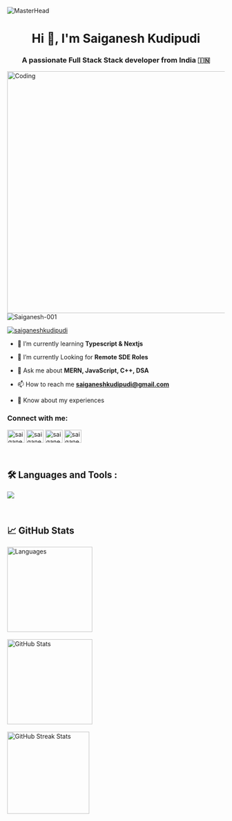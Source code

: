 ![MasterHead](https://repository-images.githubusercontent.com/588181932/e36ec678-7984-4cdd-8e4c-a3932772ff8e)
<h1 align="center">Hi 👋, I'm Saiganesh Kudipudi</h1>
<h3 align="center">A passionate Full Stack Stack developer from India 🇮🇳 </h3>
<img align="right"  alt="Coding" width="560" src="https://i.pinimg.com/originals/3e/9d/52/3e9d52bc38fa287a4cf10dcf8139076d.gif">

<p align="left"> <img src="https://komarev.com/ghpvc/?username=Saiganesh-001&label=Profile%20views&color=0e75b6&style=flat" alt="Saiganesh-001" /> </p>

<p align="left"> <a href="https://www.linkedin.com/in/saiganesh001" target="blank"><img src="https://img.shields.io/twitter/follow/Saiganesh-001?logo=linkdin&style=for-the-badge" alt="saiganeshkudipudi" /></a> </p>

- 🔭 I’m currently learning **Typescript & Nextjs**

- 🔭 I’m currently Looking for **Remote SDE Roles**

- 💬 Ask me about **MERN, JavaScript, C++, DSA**

- 📫 How to reach me **saiganeshkudipudi@gmail.com**

- 📄 Know about my experiences []()

<h3 align="left">Connect with me:</h3>
<p align="left">
<a href="https://x.com/Saiganesh_001" target="blank"><img align="center" src="https://raw.githubusercontent.com/rahuldkjain/github-profile-readme-generator/master/src/images/icons/Social/twitter.svg" alt="saiganeshkudipudi" height="30" width="40" /></a>
<a href="https://linkedin.com/in/saiganesh001" target="blank"><img align="center" src="https://raw.githubusercontent.com/rahuldkjain/github-profile-readme-generator/master/src/images/icons/Social/linked-in-alt.svg" alt="saiganeshkudipudi" height="30" width="40" /></a>
<a href="https://www.instagram.com/k.sai_ganesh" target="blank"><img align="center" src="https://raw.githubusercontent.com/rahuldkjain/github-profile-readme-generator/master/src/images/icons/Social/instagram.svg" alt="saiganeshkudipudi" height="30" width="40" /></a>
<a href="https://leetcode.com/u/Saiganesh_001/" target="blank"><img align="center" src="https://raw.githubusercontent.com/rahuldkjain/github-profile-readme-generator/master/src/images/icons/Social/leet-code.svg" alt="saiganeshkudipudi" height="30" width="40" /></a>
</p>
<br>
<div id="badges">

## 🛠️ Languages and Tools :
<p>
  <a href="https://skillicons.dev">
   <img src="https://skillicons.dev/icons?i=javascript,typescript,react,nextjs,nodejs,express,mongodb,html,css,tailwind,scss,cpp,kotlin,firebase,git,github"/>
  </a>
</p>
</div>
<br>

## 📈 GitHub Stats
<div style="display: flex;">
    <div style="margin-right: 10px;">
         <img src="https://github-readme-stats.vercel.app/api/top-langs/?username=Saiganesh-001&layout=compact&theme=highcontrast" alt="Languages" style="height: 197px;"><br> <br>
         <img src="https://github-readme-stats.vercel.app/api?username=Saiganesh-001&show_icons=true&theme=highcontrast" alt="GitHub Stats" style="height: 197px;"> <br> <br>
        <img src="https://github-readme-streak-stats.herokuapp.com/?user=Saiganesh-001&theme=highcontrast" alt="GitHub Streak Stats" style="height: 190px;">
    </div>
</div>
<br>
